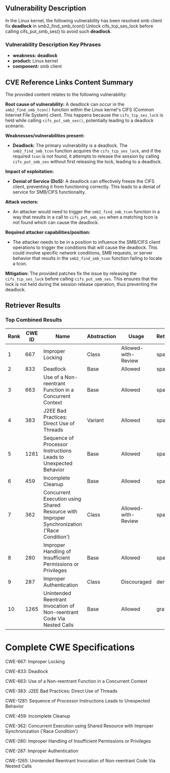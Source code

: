 ## Vulnerability Description
In the Linux kernel, the following vulnerability has been resolved smb client fix **deadlock** in smb2_find_smb_tcon() Unlock cifs_tcp_ses_lock before calling cifs_put_smb_ses() to avoid such **deadlock**.

### Vulnerability Description Key Phrases
- **weakness:** **deadlock**
- **product:** Linux kernel
- **component:** smb client

## CVE Reference Links Content Summary
The provided content relates to the following vulnerability:

**Root cause of vulnerability:**
A deadlock can occur in the `smb2_find_smb_tcon()` function within the Linux kernel's CIFS (Common Internet File System) client. This happens because the `cifs_tcp_ses_lock` is held while calling `cifs_put_smb_ses()`, potentially leading to a deadlock scenario.

**Weaknesses/vulnerabilities present:**
- **Deadlock:**  The primary vulnerability is a deadlock. The `smb2_find_smb_tcon` function acquires the `cifs_tcp_ses_lock`, and if the required `tcon` is not found, it attempts to release the session by calling `cifs_put_smb_ses` without first releasing the lock, leading to a deadlock.

**Impact of exploitation:**
- **Denial of Service (DoS):** A deadlock can effectively freeze the CIFS client, preventing it from functioning correctly. This leads to a denial of service for SMB/CIFS functionality.

**Attack vectors:**
- An attacker would need to trigger the `smb2_find_smb_tcon` function in a way that results in a call to `cifs_put_smb_ses` when a matching tcon is not found which can cause the deadlock. 

**Required attacker capabilities/position:**
- The attacker needs to be in a position to influence the SMB/CIFS client operations to trigger the conditions that will cause the deadlock. This could involve specific network conditions, SMB requests, or server behavior that results in the `smb2_find_smb_tcon` function failing to locate a tcon.

**Mitigation:**
The provided patches fix the issue by releasing the `cifs_tcp_ses_lock` before calling `cifs_put_smb_ses`. This ensures that the lock is not held during the session release operation, thus preventing the deadlock.

## Retriever Results

### Top Combined Results

| Rank | CWE ID | Name | Abstraction | Usage  | Retrievers | Individual Scores |
|------|--------|------|-------------|-------|------------|-------------------|
| 1 | 667 | Improper Locking | Class | Allowed-with-Review | sparse | 0.188 |
| 2 | 833 | Deadlock | Base | Allowed | sparse | 0.161 |
| 3 | 663 | Use of a Non-reentrant Function in a Concurrent Context | Base | Allowed | sparse | 0.124 |
| 4 | 383 | J2EE Bad Practices: Direct Use of Threads | Variant | Allowed | sparse | 0.107 |
| 5 | 1281 | Sequence of Processor Instructions Leads to Unexpected Behavior | Base | Allowed | sparse | 0.104 |
| 6 | 459 | Incomplete Cleanup | Base | Allowed | sparse | 0.103 |
| 7 | 362 | Concurrent Execution using Shared Resource with Improper Synchronization ('Race Condition') | Class | Allowed-with-Review | sparse | 0.102 |
| 8 | 280 | Improper Handling of Insufficient Permissions or Privileges  | Base | Allowed | sparse | 0.098 |
| 9 | 287 | Improper Authentication | Class | Discouraged | dense | 0.476 |
| 10 | 1265 | Unintended Reentrant Invocation of Non-reentrant Code Via Nested Calls | Base | Allowed | graph | 0.002 |



# Complete CWE Specifications

CWE-667: Improper Locking

CWE-833: Deadlock

CWE-663: Use of a Non-reentrant Function in a Concurrent Context

CWE-383: J2EE Bad Practices: Direct Use of Threads

CWE-1281: Sequence of Processor Instructions Leads to Unexpected Behavior

CWE-459: Incomplete Cleanup

CWE-362: Concurrent Execution using Shared Resource with Improper Synchronization ('Race Condition')

CWE-280: Improper Handling of Insufficient Permissions or Privileges 

CWE-287: Improper Authentication

CWE-1265: Unintended Reentrant Invocation of Non-reentrant Code Via Nested Calls